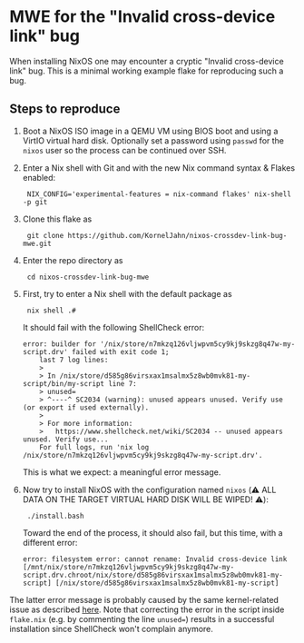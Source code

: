 # MWE for the "Invalid cross-device link" bug

When installing NixOS one may encounter a cryptic "Invalid cross-device link" bug. This is a minimal working example flake for reproducing such a bug.

## Steps to reproduce

1. Boot a NixOS ISO image in a QEMU VM using BIOS boot and using a VirtIO virtual hard disk. Optionally set a password using `passwd` for the `nixos` user so the process can be continued over SSH.

2. Enter a Nix shell with Git and with the new Nix command syntax & Flakes enabled:

        NIX_CONFIG='experimental-features = nix-command flakes' nix-shell -p git

3. Clone this flake as

        git clone https://github.com/KornelJahn/nixos-crossdev-link-bug-mwe.git

4. Enter the repo directory as

        cd nixos-crossdev-link-bug-mwe

5. First, try to enter a Nix shell with the default package as

        nix shell .#

   It should fail with the following ShellCheck error:

   ```
   error: builder for '/nix/store/n7mkzq126vljwpvm5cy9kj9skzg8q47w-my-script.drv' failed with exit code 1;
       last 7 log lines:
       >
       > In /nix/store/d585g86virsxax1msalmx5z8wb0mvk81-my-script/bin/my-script line 7:
       > unused=
       > ^----^ SC2034 (warning): unused appears unused. Verify use (or export if used externally).
       >
       > For more information:
       >   https://www.shellcheck.net/wiki/SC2034 -- unused appears unused. Verify use...
       For full logs, run 'nix log /nix/store/n7mkzq126vljwpvm5cy9kj9skzg8q47w-my-script.drv'.
   ```

   This is what we expect: a meaningful error message.

6. Now try to install NixOS with the configuration named `nixos` (:warning: ALL DATA ON THE TARGET VIRTUAL HARD DISK WILL BE WIPED! :warning:):

        ./install.bash

   Toward the end of the process, it should also fail, but this time, with a different error:

   ```
   error: filesystem error: cannot rename: Invalid cross-device link [/mnt/nix/store/n7mkzq126vljwpvm5cy9kj9skzg8q47w-my-script.drv.chroot/nix/store/d585g86virsxax1msalmx5z8wb0mvk81-my-script] [/nix/store/d585g86virsxax1msalmx5z8wb0mvk81-my-script]
   ```

The latter error message is probably caused by the same kernel-related issue as described [here](https://github.com/qbittorrent/qBittorrent/issues/17352). Note that correcting the error in the script inside `flake.nix` (e.g. by commenting the line `unused=`) results in a successful installation since ShellCheck won't complain anymore.

